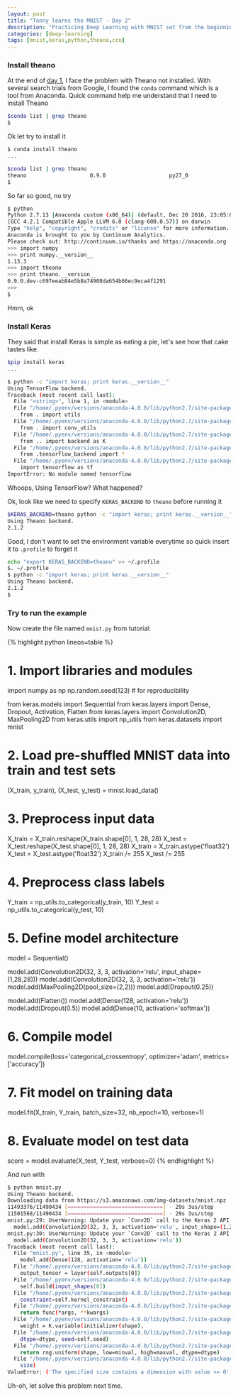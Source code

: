 ```yaml
---
layout: post
title: "Tonny learns the MNIST - Day 2"
description: "Practicing Deep Learning with MNIST set from the beginning (the hard way)"
categories: [deep-learning]
tags: [mnist,keras,python,theano,ccn]
---
```


### Install theano
At the end of [day 1](/blog/2017/12/27/engineer-and-deep-learning-day-1-setup/), I face the problem with Theano not installed. With several search trials from Google, I found the `conda` command which is a tool from Anaconda. Quick command help me understand that I need to install Theano

~~~ bash
$conda list | grep theano
$
~~~

Ok let try to install it
~~~ bash
$ conda install theano
...

$conda list | grep theano
theano                    0.9.0                    py27_0
$
~~~

So far so good, no try

~~~ bash
$ python
Python 2.7.13 |Anaconda custom (x86_64)| (default, Dec 20 2016, 23:05:08)
[GCC 4.2.1 Compatible Apple LLVM 6.0 (clang-600.0.57)] on darwin
Type "help", "copyright", "credits" or "license" for more information.
Anaconda is brought to you by Continuum Analytics.
Please check out: http://continuum.io/thanks and https://anaconda.org
>>> import numpy
>>> print numpy.__version__
1.13.3
>>> import theano
>>> print theano.__version__
0.9.0.dev-c697eeab84e5b8a74908da654b66ec9eca4f1291
>>>
$
~~~

Hmm, ok

### Install Keras

They said that install Keras is simple as eating a pie, let's see how that cake tastes like.

~~~ bash
$pip install keras
...

$ python -c "import keras; print keras.__version__"
Using TensorFlow backend.
Traceback (most recent call last):
  File "<string>", line 1, in <module>
  File "/home/.pyenv/versions/anaconda-4.0.0/lib/python2.7/site-packages/keras/__init__.py", line 3, in <module>
    from . import utils
  File "/home/.pyenv/versions/anaconda-4.0.0/lib/python2.7/site-packages/keras/utils/__init__.py", line 6, in <module>
    from . import conv_utils
  File "/home/.pyenv/versions/anaconda-4.0.0/lib/python2.7/site-packages/keras/utils/conv_utils.py", line 3, in <module>
    from .. import backend as K
  File "/home/.pyenv/versions/anaconda-4.0.0/lib/python2.7/site-packages/keras/backend/__init__.py", line 83, in <module>
    from .tensorflow_backend import *
  File "/home/.pyenv/versions/anaconda-4.0.0/lib/python2.7/site-packages/keras/backend/tensorflow_backend.py", line 1, in <module>
    import tensorflow as tf
ImportError: No module named tensorflow
~~~

Whoops, Using TensorFlow? What happened?

Ok, look like we need to specify `KERAS_BACKEND` to `theano` before running it

~~~ bash
$KERAS_BACKEND=theano python -c "import keras; print keras.__version__"
Using Theano backend.
2.1.2
~~~

Good, I don't want to set the environment variable everytime so quick insert it to `.profile` to forget it

~~~ bash
echo "export KERAS_BACKEND=theano" >> ~/.profile
$. ~/.profile
$ python -c "import keras; print keras.__version__"
Using Theano backend.
2.1.2
$
~~~

### Try to run the example

Now create the file named `mnist.py` from tutorial:

{% highlight python lineos=table %}
# 1. Import libraries and modules
import numpy as np
np.random.seed(123)  # for reproducibility

from keras.models import Sequential
from keras.layers import Dense, Dropout, Activation, Flatten
from keras.layers import Convolution2D, MaxPooling2D
from keras.utils import np_utils
from keras.datasets import mnist

# 2. Load pre-shuffled MNIST data into train and test sets
(X_train, y_train), (X_test, y_test) = mnist.load_data()

# 3. Preprocess input data
X_train = X_train.reshape(X_train.shape[0], 1, 28, 28)
X_test = X_test.reshape(X_test.shape[0], 1, 28, 28)
X_train = X_train.astype('float32')
X_test = X_test.astype('float32')
X_train /= 255
X_test /= 255

# 4. Preprocess class labels
Y_train = np_utils.to_categorical(y_train, 10)
Y_test = np_utils.to_categorical(y_test, 10)

# 5. Define model architecture
model = Sequential()

model.add(Convolution2D(32, 3, 3, activation='relu', input_shape=(1,28,28)))
model.add(Convolution2D(32, 3, 3, activation='relu'))
model.add(MaxPooling2D(pool_size=(2,2)))
model.add(Dropout(0.25))

model.add(Flatten())
model.add(Dense(128, activation='relu'))
model.add(Dropout(0.5))
model.add(Dense(10, activation='softmax'))

# 6. Compile model
model.compile(loss='categorical_crossentropy',
              optimizer='adam',
              metrics=['accuracy'])

# 7. Fit model on training data
model.fit(X_train, Y_train,
          batch_size=32, nb_epoch=10, verbose=1)

# 8. Evaluate model on test data
score = model.evaluate(X_test, Y_test, verbose=0)
{% endhighlight %}

And run with

~~~ bash
$ python mnist.py
Using Theano backend.
Downloading data from https://s3.amazonaws.com/img-datasets/mnist.npz
11493376/11490434 [==============================] - 29s 3us/step
11501568/11490434 [==============================] - 29s 3us/step
mnist.py:29: UserWarning: Update your `Conv2D` call to the Keras 2 API: `Conv2D(32, (3, 3), activation="relu", input_shape=(1, 28, 28...)`
  model.add(Convolution2D(32, 3, 3, activation='relu', input_shape=(1,28,28)))
mnist.py:30: UserWarning: Update your `Conv2D` call to the Keras 2 API: `Conv2D(32, (3, 3), activation="relu")`
  model.add(Convolution2D(32, 3, 3, activation='relu'))
Traceback (most recent call last):
  File "mnist.py", line 35, in <module>
    model.add(Dense(128, activation='relu'))
  File "/home/.pyenv/versions/anaconda-4.0.0/lib/python2.7/site-packages/keras/models.py", line 489, in add
    output_tensor = layer(self.outputs[0])
  File "/home/.pyenv/versions/anaconda-4.0.0/lib/python2.7/site-packages/keras/engine/topology.py", line 576, in __call__
    self.build(input_shapes[0])
  File "/home/.pyenv/versions/anaconda-4.0.0/lib/python2.7/site-packages/keras/layers/core.py", line 830, in build
    constraint=self.kernel_constraint)
  File "/home/.pyenv/versions/anaconda-4.0.0/lib/python2.7/site-packages/keras/legacy/interfaces.py", line 87, in wrapper
    return func(*args, **kwargs)
  File "/home/.pyenv/versions/anaconda-4.0.0/lib/python2.7/site-packages/keras/engine/topology.py", line 397, in add_weight
    weight = K.variable(initializer(shape),
  File "/home/.pyenv/versions/anaconda-4.0.0/lib/python2.7/site-packages/keras/initializers.py", line 212, in __call__
    dtype=dtype, seed=self.seed)
  File "/home/.pyenv/versions/anaconda-4.0.0/lib/python2.7/site-packages/keras/backend/theano_backend.py", line 2249, in random_uniform
    return rng.uniform(shape, low=minval, high=maxval, dtype=dtype)
  File "/home/.pyenv/versions/anaconda-4.0.0/lib/python2.7/site-packages/theano/sandbox/rng_mrg.py", line 1344, in uniform
    size)
ValueError: ('The specified size contains a dimension with value <= 0', (-768, 128))
~~~

Uh-oh, let solve this problem next time.